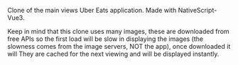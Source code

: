 Clone of the main views Uber Eats application. Made with NativeScript-Vue3.

Keep in mind that this clone uses many images, these are downloaded from free APIs so the first load will be slow in displaying the images (the slowness comes from the image servers, NOT the app), once downloaded it will They are cached for the next viewing and will be displayed instantly.